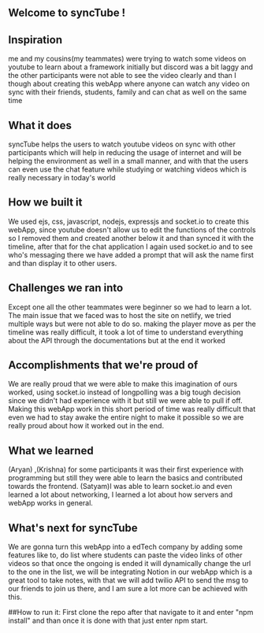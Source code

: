 ## Welcome to syncTube !
## Inspiration
me and my cousins(my teammates) were trying to watch some videos on youtube to learn about a framework initially but discord was a bit laggy and the other participants were not able to see the video clearly and than I though about creating this webApp where anyone can watch any video on sync with their friends, students, family and can chat as well on the same time
## What it does
syncTube helps the users to watch youtube videos on sync with other participants which will help in reducing the usage of internet and will be helping the environment as well in a small manner, and with that the users can even use the chat feature while studying or watching videos which is really necessary in today's world
## How we built it
We used ejs, css, javascript, nodejs, expressjs and socket.io  to create this webApp, since youtube doesn't allow us to edit the functions of the controls so I removed them and created another below it and than synced it with the timeline, after that for the chat application I again used socket.io and to see who's messaging there we have added a prompt that will ask the name first and than display it to other users.
## Challenges we ran into
Except one all the other teammates were beginner so we had to learn a lot.
The main issue that we faced was to host the site on netlify, we tried multiple ways but were not able to do so. 
making the player move as per the timeline was really difficult, it took a lot of time to understand everything about the API through the documentations but at the end it  worked
## Accomplishments that we're proud of
We are really proud that we were able to make this imagination of ours worked, using socket.io instead of longpolling was a big tough decision since we didn't had experience with it but still we were able to pull if off.
Making this webApp work in this short period of time was really difficult that even we had to stay awake the entire night to make it possible so we are really proud about how it worked out in the end.
## What we learned
(Aryan) ,(Krishna) for some participants it was their first experience with programming but still they were able to learn the basics and contributed towards the frontend.
(Satyam)I was able to learn socket.io and even learned a lot about networking, I learned a lot about how servers and webApp works in general.
## What's next for syncTube
We are gonna turn this webApp into a edTech company by adding some features like to, do list where students can paste the video links of other videos so that once the ongoing is ended it will dynamically change the url to the one in the list, we will be integrating Notion in our webApp which is a great tool to take notes, with that we will add twilio API to send the msg to our friends to join us there, and I am sure a lot more can be achieved with this.

##How to run it:
First clone the repo after that navigate to it and enter "npm install" and than once it is done with that just enter npm start. 
